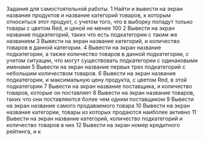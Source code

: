 Задания для самостоятельной работы.
1 Найти и вывести на экран название продуктов и название категорий товаров, к которым
относиться этот продукт, с учетом того, что в выборку попадут только товары с цветом Red, и
ценой не менее 100
2 Вывести на экран название подкатегорий, таких что есть подкатегории с таким же названием
3 Вывести на экран название категорий, и количество товаров в данной категории.
4 Вывести на экран название подкатегории, а также количество товаров в данной подкатегории, с
учетом ситуации, что могут существовать подкатегории с одинаковыми именами
5 Вывести на экран название первых трех подкатегорий с небольшим количеством товаров.
6 Вывести на экран название подкатегории, и максимальную цену продукта, с цветом Red, в этой
подкатегории
7 Вывести на экран название поставщика, и количество товаров, которые он поставляет
8 Вывести на экран название товаров, таких что они поставляются более чем одним поставщиком
9 Вывести на экран название самого продаваемого товара
10 Вывести на экран название категории, товары из которых продаются наиболее активно
11 Вывести на экран название категорий, количество подкатегорий и количество товаров в них
12 Вывести на экран номер кредитного рейтинга, и к
